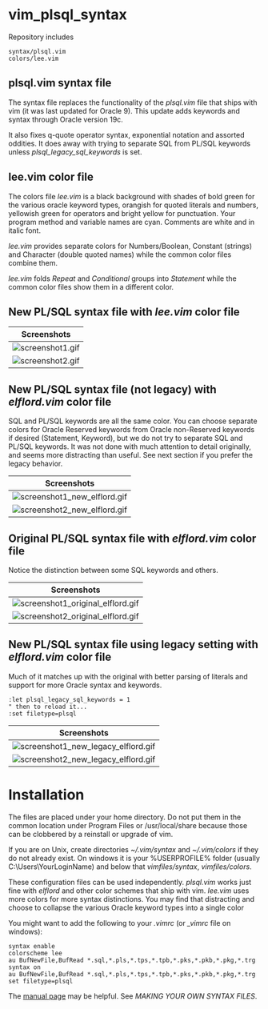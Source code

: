 # vim_plsql_syntax

Repository includes

    syntax/plsql.vim
    colors/lee.vim

## plsql.vim syntax file

The syntax file replaces the functionality of the *plsql.vim* file that ships with vim (it was last updated
for Oracle 9). This update adds keywords and syntax through Oracle version 19c.

It also fixes q-quote operator syntax, exponential notation and assorted oddities. It does away
with trying to separate SQL from PL/SQL keywords unless *plsql_legacy_sql_keywords* is set.

## lee.vim color file

The colors file *lee.vim* is a black background with shades of bold green for the various oracle keyword types, orangish
for quoted literals and numbers, yellowish green for operators and bright yellow for punctuation. Your program method
and variable names are cyan. Comments are white and in italic font.

*lee.vim* provides separate
colors for Numbers/Boolean, Constant (strings) and Character (double quoted names) while the common color files
combine them.

*lee.vim* folds *Repeat* and *Conditional* groups into *Statement* while the common color files show them in a
different color.

## New PL/SQL syntax file with *lee.vim* color file


| Screenshots |
|:--:|
| ![screenshot1.gif](images/screenshot1.gif) |
| ![screenshot2.gif](images/screenshot2.gif) |

## New PL/SQL syntax file (not legacy) with *elflord.vim* color file

SQL and PL/SQL keywords are all the same color. You can choose separate colors for Oracle
Reserved keywords from Oracle non-Reserved keywords if desired (Statement, Keyword), but we do not try to
separate SQL and PL/SQL keywords. It was not done with much attention to detail originally, and
seems more distracting than useful. See next section if you prefer the legacy behavior.

| Screenshots |
|:--:|
| ![screenshot1_new_elflord.gif](images/screenshot1_new_elflord.gif) |
| ![screenshot2_new_elflord.gif](images/screenshot2_new_elflord.gif) |

## Original PL/SQL syntax file with *elflord.vim* color file

Notice the distinction between some SQL keywords and others. 

| Screenshots |
|:--:|
| ![screenshot1_original_elflord.gif](images/screenshot1_original_elflord.gif) |
| ![screenshot2_original_elflord.gif](images/screenshot2_original_elflord.gif) |

## New PL/SQL syntax file using legacy setting with *elflord.vim* color file

Much of it matches up with the original with better parsing of literals and
support for more Oracle syntax and keywords.

```vim
:let plsql_legacy_sql_keywords = 1
" then to reload it...
:set filetype=plsql
```

| Screenshots |
|:--:|
| ![screenshot1_new_legacy_elflord.gif](images/screenshot1_new_legacy_elflord.gif) |
| ![screenshot2_new_legacy_elflord.gif](images/screenshot2_new_legacy_elflord.gif) |

# Installation

The files are placed under your home directory. Do not put them in the common location under Program Files or /usr/local/share
because those can be clobbered by a reinstall or upgrade of vim.

If you are on Unix, create directories *~/.vim/syntax* and *~/.vim/colors* if they do not already exist. On windows it is your
%USERPROFILE% folder (usually C:\Users\YourLoginName) and below that *vimfiles/syntax*, *vimfiles/colors*.

These configuration files can be used independently. *plsql.vim* works just fine with *elflord* and other
color schemes that ship with vim. *lee.vim* uses more colors for more syntax distinctions. You may find that distracting
and choose to collapse the various Oracle keyword types into a single color

You might want to add the following to your *.vimrc* (or *_vimrc* file on windows):

```vim
syntax enable
colorscheme lee
au BufNewFile,BufRead *.sql,*.pls,*.tps,*.tpb,*.pks,*.pkb,*.pkg,*.trg syntax on
au BufNewFile,BufRead *.sql,*.pls,*.tps,*.tpb,*.pks,*.pkb,*.pkg,*.trg set filetype=plsql
```

The [manual page](https://vimhelp.org/syntax.txt.html#%3Asyn-files) may be helpful. See
*MAKING YOUR OWN SYNTAX FILES*.

